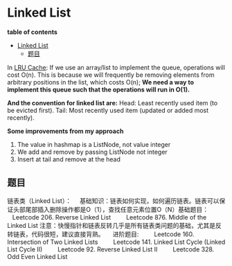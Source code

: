 # Linked List

**table of contents**
- [Linked List](#linked-list)
  - [题目](#题目)

In [LRU Cache](./lru_cache.py):
If we use an array/list to implement the queue, operations will cost O(n). This is because we will frequently be removing elements from arbitrary positions in the list, which costs O(n); **We need a way to implement this queue such that the operations will run in O(1).**

**And the convention for linked list are:**
Head: Least recently used item (to be evicted first).
Tail: Most recently used item (updated or added most recently).

**Some improvements from my approach**
1. The value in hashmap is a ListNode, not value integer
2. We add and remove by passing ListNode not integer
3. Insert at tail and remove at the head

## 题目
链表类（Linked List）：
    基础知识：链表如何实现，如何遍历链表。链表可以保证头部尾部插入删除操作都是O（1），查找任意元素位置O（N）基础题目：
        Leetcode 206. Reverse Linked List
        Leetcode 876. Middle of the Linked List
注意：快慢指针和链表反转几乎是所有链表类问题的基础，尤其是反转链表，代码很短，建议直接背熟。
    进阶题目:
        Leetcode 160. Intersection of Two Linked Lists
        Leetcode 141. Linked List Cycle (Linked List Cycle II)
        Leetcode 92. Reverse Linked List II
        Leetcode 328. Odd Even Linked List

